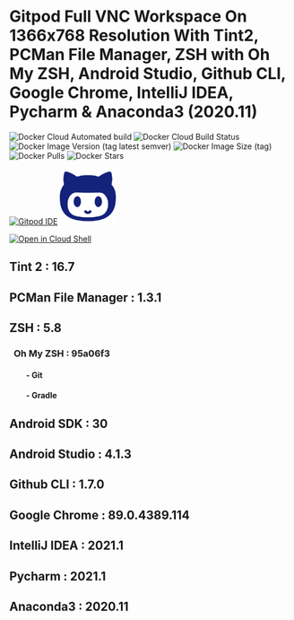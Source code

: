 # Gitpod Full VNC Workspace On 1366x768 Resolution With Tint2, PCMan File Manager, ZSH with Oh My ZSH, Android Studio, Github CLI, Google Chrome, IntelliJ IDEA, Pycharm & Anaconda3 (2020.11)

![Docker Cloud Automated build](https://img.shields.io/docker/cloud/automated/baneeishaque/gitpod-workspace-full-vnc-1366x768-tint2-pcmanfm-zsh-android-studio-gh-chrome-intellij-idea-pycharm-anaconda3-2020-11)
![Docker Cloud Build Status](https://img.shields.io/docker/cloud/build/baneeishaque/gitpod-workspace-full-vnc-1366x768-tint2-pcmanfm-zsh-android-studio-gh-chrome-intellij-idea-pycharm-anaconda3-2020-11)
![Docker Image Version (tag latest semver)](https://img.shields.io/docker/v/baneeishaque/gitpod-workspace-full-vnc-1366x768-tint2-pcmanfm-zsh-android-studio-gh-chrome-intellij-idea-pycharm-anaconda3-2020-11/latest)
![Docker Image Size (tag)](https://img.shields.io/docker/image-size/baneeishaque/gitpod-workspace-full-vnc-1366x768-tint2-pcmanfm-zsh-android-studio-gh-chrome-intellij-idea-pycharm-anaconda3-2020-11/latest)
![Docker Pulls](https://img.shields.io/docker/pulls/baneeishaque/gitpod-workspace-full-vnc-1366x768-tint2-pcmanfm-zsh-android-studio-gh-chrome-intellij-idea-pycharm-anaconda3-2020-11)
![Docker Stars](https://img.shields.io/docker/stars/baneeishaque/gitpod-workspace-full-vnc-1366x768-tint2-pcmanfm-zsh-android-studio-gh-chrome-intellij-idea-pycharm-anaconda3-2020-11)

<a href="https://gitpod.io/#https://github.com/Baneeishaque/gitpod-workspace-full-vnc-1366x768-tint2-pcmanfm-zsh-android-studio-gh-chrome-intellij-idea-pycharm-anaconda3-2020-11"><img src="https://icons-for-free.com/iconfiles/png/512/gitpod-1324440164066425542.png" alt="Gitpod IDE" width="100" height="100"></a>
<a href="https://github1s.com/Baneeishaque/gitpod-workspace-full-vnc-1366x768-tint2-pcmanfm-zsh-android-studio-gh-chrome-intellij-idea-pycharm-anaconda3-2020-11"><img src="https://raw.githubusercontent.com/conwnet/github1s/master/resources/images/logo.svg" alt="Github1s Editor" width="100" height="100"></a>

[![Open in Cloud Shell](https://gstatic.com/cloudssh/images/open-btn.svg)](https://ssh.cloud.google.com/cloudshell/editor?cloudshell_git_repo=https://github.com/Baneeishaque/gitpod-workspace-full-vnc-1366x768-tint2-pcmanfm-zsh-android-studio-gh-chrome-intellij-idea-pycharm-anaconda3-2020-11)

## Tint 2 : 16.7

## PCMan File Manager : 1.3.1

## ZSH : 5.8

### &nbsp;&nbsp;Oh My ZSH : 95a06f3

#### &nbsp;&nbsp;&nbsp;&nbsp;&nbsp;&nbsp;&nbsp;&nbsp; - Git

#### &nbsp;&nbsp;&nbsp;&nbsp;&nbsp;&nbsp;&nbsp;&nbsp; - Gradle

## Android SDK : 30

## Android Studio : 4.1.3

## Github CLI : 1.7.0

## Google Chrome : 89.0.4389.114

## IntelliJ IDEA : 2021.1

## Pycharm : 2021.1

## Anaconda3 : 2020.11

[//]: # "[![Gitpod ready-to-code](https://img.shields.io/badge/Gitpod-ready--to--code-blue?logo=gitpod)](https://gitpod.io/#https://github.com/Baneeishaque/gitpod-workspace-full-vnc-1366x768-tint2-pcmanfm-zsh-android-studio-gh-chrome-intellij-idea-pycharm-anaconda3-2020-11)"
